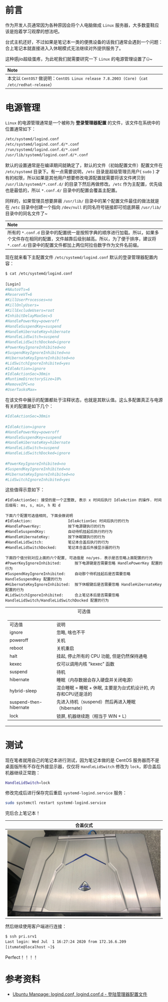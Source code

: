 # 前言

作为开发人员通常因为各种原因会将个人电脑做成 `Linux` 服务器，大多数童鞋应该是抱着学习观摩的想法吧。

台式主机还好，不过如果是笔记本一类的便携设备的话我们通常会遇到一个问题：合上笔记本就直接进入入休眠模式无法继续对外提供服务了。

这种感jio超级蛋疼，为此呢我们就需要研究一下 `Linux` 的电源管理设置了🤐~

| Note                                                         |
| :----------------------------------------------------------- |
| 本文以 `CentOS7`  做说明：`CentOS Linux release 7.8.2003 (Core)`（`cat /etc/redhat-release`） |

# 电源管理

`Linux` 的电源管理通常是一个被称为 **登录管理器配置** 的文件，该文件在系统中的位置通常如下：

```bash
/etc/systemd/logind.conf
/etc/systemd/logind.conf.d/*.conf
/run/systemd/logind.conf.d/*.conf
/usr/lib/systemd/logind.conf.d/*.conf
```

默认的设置通常是在编译期间就确定了，默认的文件（初始配置文件）配置文件在 `/etc/systemd` 目录下。有一点需要说明，`/etc` 目录是超级管理员用户( `sudo` ) 才有的权限，所以如果是其他用户想要修改电源配置就需要将该文件拷贝到 `/usr/lib/systemd/*.conf.d/` 的目录下然后再做修改。`/etc` 作为主配置，优先级也是最低的，所以 `*.conf.d/` 目录中的配置会覆盖主配置。

同样的，如果管理员想要屏蔽 `/usr/lib/` 目录中的某个配置文件最佳的做法就是在 `/etc` 目录中创建一个指向 `/dev/null` 的同名符号链接即可彻底屏蔽 `/usr/lib/` 目录中的同名文件了~

| Note                                                         |
| :----------------------------------------------------------- |
| 所有的 `*.conf.d` 目录中的配置统一是按照字典的顺序进行加载。所以，如果多个文件存在相同的配置，文件越靠后级别越高。所以，为了便于排序，建议将 `*.conf.d/`目录中的配置文件都加上两位阿拉伯数字作为文件名前缀。 |

现在就来看下主配置文件 `/etc/systemd/logind.conf` 默认的登录管理器配置内容：

```bash
$ cat /etc/systemd/logind.conf

[Login]
#NAutoVTs=6
#ReserveVT=6
#KillUserProcesses=no
#KillOnlyUsers=
#KillExcludeUsers=root
#InhibitDelayMaxSec=5
#HandlePowerKey=poweroff
#HandleSuspendKey=suspend
#HandleHibernateKey=hibernate
#HandleLidSwitch=suspend
#HandleLidSwitchDocked=ignore
#PowerKeyIgnoreInhibited=no
#SuspendKeyIgnoreInhibited=no
#HibernateKeyIgnoreInhibited=no
#LidSwitchIgnoreInhibited=yes
#IdleAction=ignore
#IdleActionSec=30min
#RuntimeDirectorySize=10%
#RemoveIPC=no
#UserTasksMax=
```

在该文件中展示的配置都处于注释状态，也就是其默认值。这么多配置真正与电源有关的配置是如下几个：

```bash
#IdleActionSec=30min

#IdleAction=ignore
#HandlePowerKey=poweroff
#HandleSuspendKey=suspend
#HandleHibernateKey=hibernate
#HandleLidSwitch=suspend
#HandleLidSwitchDocked=ignore

#PowerKeyIgnoreInhibited=no
#SuspendKeyIgnoreInhibited=no
#HibernateKeyIgnoreInhibited=no
#LidSwitchIgnoreInhibited=yes
```

这些值得示意如下：

```
#IdleActionSec: 接受的是一个正整数, 表示 x 时间后执行 IdleAction 的操作. 时间后缀有: ms, s, min, h 和 d

下面六个配置可选值相同, 下面会做说明
#IdleAction:                IdleActionSec 时间后执行的行为
#HandlePowerKey:            按下电源键执行的行为
#HandleSuspendKey:          自动待机挂起后执行的行为
#HandleHibernateKey:        按下休眠键执行的行为
#HandleLidSwitch:           笔记本合盖后执行的行为
#HandleLidSwitchDocked:     笔记本合盖后外接显示器的行为

下面四个值分别对应上面的六个配置, 可选值是 no/yes. 表示是否忽略上面配置的行为
#PowerKeyIgnoreInhibited:      按下电源键是否需要忽略 HandlePowerKey 配置的行为
#SuspendKeyIgnoreInhibited:    自动那个待机挂起后是否需要忽略 HandleSuspendKey 配置的行为
#HibernateKeyIgnoreInhibited:  按下休眠键后是否需要忽略 HandleHibernateKey 配置的行为
#LidSwitchIgnoreInhibited:     合上笔记本后是否需要忽略 HandleLidSwitch/HandleLidSwitchDocked 配置的行为
```

<table>
    <tr align="center">
        <td>可选值</td>
    </tr>
    <tr>
        <td>
            <table>
                <tr>
                    <td>可选值</td>
                    <td>说明</td>
                </tr>
                <tr>
                    <td>ignore</td>
                    <td>忽略, 啥也不干</td>
                </tr>
                <tr>
                    <td>poweroff</td>
                    <td>关机</td>
                </tr>
                <tr>
                    <td>reboot</td>
                    <td>关机重启</td>
                </tr>
                <tr>
                    <td>halt</td>
                    <td>挂起, 停止所有的 CPU 功能, 但是仍然保持通电</td>
                </tr>
                <tr>
                    <td>kexec</td>
                    <td>仅可以调用内核 "kexec" 函数</td>
                </tr>
                <tr>
                    <td>suspend</td>
                    <td>待机</td>
                </tr>
                <tr>
                    <td>hibernate</td>
                    <td>睡眠（内存数据会存入硬盘并关闭电源）</td>
                </tr>
                <tr>
                    <td>hybrid-sleep</td>
                    <td>混合睡眠 = 睡眠 + 休眠, 主要是为台式机设计的, 内存和CPU还是活的</td>
                </tr>
                <tr>
                    <td>suspend-then-hibernate</td>
                    <td>先进入待机（suspend）然后再进入睡眠（hibernate）</td>
                </tr>
                <tr>
                    <td>lock</td>
                    <td>锁屏, 机器继续跑（相当于 WIN + L）</td>
                </tr>
            </table>
        </td>
    </tr>
</table>

# 测试

现在笔者就用自己的笔记本进行测试，因为笔记本做的是 CentOS 服务器而不是桌面版所有不存在外接显示器，仅仅将 `HandleLidSwitch` 修改为 `lock`，即合盖后机器继续正常跑：

```bash
HandleLidSwitch=lock
```

修改完成后进行保存完后重启 `systemd-logind.service` 服务：

```bash
sudo systemctl restart systemd-logind.service
```

完后合上笔记本！

| 合盖仪式                                |
| --------------------------------------- |
| ![close-my-pc](./_imgs/close-my-pc.png) |

然后继续使用客户端进行连接：

```bash
$ ssh pri.srv1
Last login: Wed Jul  1 16:27:24 2020 from 172.16.6.209
[itumate@localhost ~]$
```

Perfect！！！！

# 参考资料

- [Ubuntu Manpage: logind.conf, logind.conf.d - 登陆管理器配置文件 ](https://manpages.ubuntu.com/manpages/cosmic/zh_CN/man5/logind.conf.5.html)